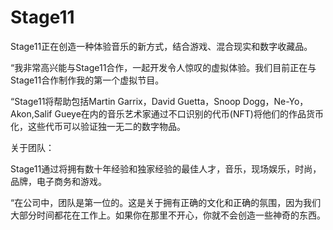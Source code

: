 # Stage11

Stage11正在创造一种体验音乐的新方式，结合游戏、混合现实和数字收藏品。

“我非常高兴能与Stage11合作，一起开发令人惊叹的虚拟体验。我们目前正在与Stage11合作制作我的第一个虚拟节目。

“Stage11将帮助包括Martin Garrix，David Guetta，Snoop Dogg，Ne-Yo，Akon,Salif Gueye在内的音乐艺术家通过不口识别的代币(NFT)将他们的作品货币化，这些代币可以验证独一无二的数字物品。

关于团队：

Stage11通过将拥有数十年经验和独家经验的最佳人才，音乐，现场娱乐，时尚，品牌，电子商务和游戏。

“在公司中，团队是第一位的。这是关于拥有正确的文化和正确的氛围，因为我们大部分时间都花在工作上。如果你在那里不开心，你就不会创造一些神奇的东西。
